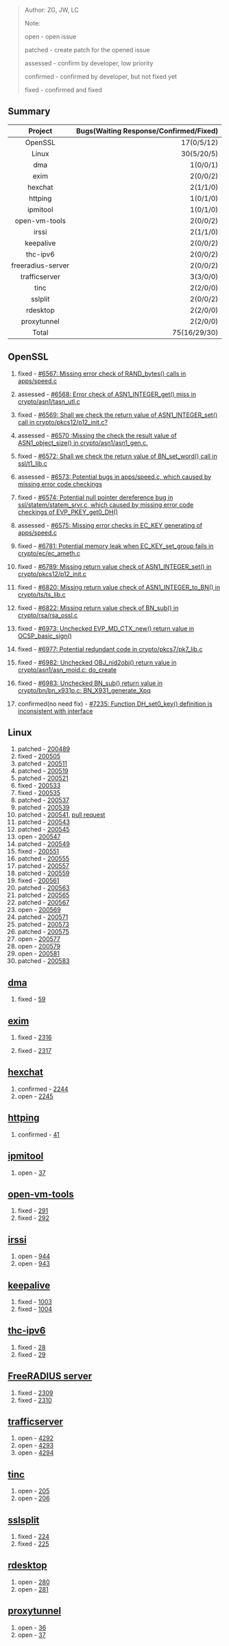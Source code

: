>Author: ZG, JW, LC
>
>Note:
>
>open - open issue
>
>patched - create patch for the opened issue
>
>assessed - confirm by developer, low priority
>
>confirmed - confirmed by developer, but not fixed yet
>
>fixed - confirmed and fixed
>

## Summary

|      Project      | Bugs(Waiting Response/Confirmed/Fixed)|
| :---------------: | ---: |
|      OpenSSL      |   17(0/5/12) |
|       Linux       |   30(5/20/5) |
|        dma        |    1(0/0/1) |
|       exim        |    2(0/0/2) |
|      hexchat      |    2(1/1/0) |
|      httping      |    1(0/1/0) |
|     ipmitool      |    1(0/1/0) |
|   open-vm-tools   |    2(0/0/2) |
|      irssi        |    2(1/1/0) |
|     keepalive     |    2(0/0/2) |
|     thc-ipv6      |    2(0/0/2) |
| freeradius-server |    2(0/0/2) |
|      trafficserver|    3(3/0/0) |
|      tinc         |    2(2/0/0) |
|      sslplit      |    2(0/0/2) |
|     rdesktop      |    2(2/0/0) |
|      proxytunnel  |    2(2/0/0) |
|       Total       |   75(16/29/30) |



## OpenSSL

1. fixed - [#6567: Missing error check of RAND_bytes() calls in apps/speed.c](https://github.com/openssl/openssl/issues/6567)

2. assessed - [#6568: Error check of ASN1_INTEGER_get() miss in crypto/asn1/tasn_utl.c](https://github.com/openssl/openssl/issues/6568)

3. fixed - [#6569: Shall we check the return value of ASN1_INTEGER_set() call in crypto/pkcs12/p12_init.c?](https://github.com/openssl/openssl/issues/6569)

4. assessed - [#6570 :Missing the check the result value of ASN1_object_size() in crypto/asn1/asn1_gen.c.](https://github.com/openssl/openssl/issues/6570)

5. fixed - [#6572: Shall we check the return value of BN_set_word() call in ssl/t1_lib.c](https://github.com/openssl/openssl/issues/6572)

6. assessed - [#6573: Potential bugs in apps/speed.c, which caused by missing error code checkings](https://github.com/openssl/openssl/issues/6573)

7. fixed - [#6574: Potential null pointer dereference bug in ssl/statem/statem_srvr.c, which caused by missing error code checkings of EVP_PKEY_get0_DH()](https://github.com/openssl/openssl/issues/6574)

8. assessed - [#6575: Missing error checks in EC_KEY generating of apps/speed.c](https://github.com/openssl/openssl/issues/6575)

9. fixed - [#6781: Potential memory leak when EC_KEY_set_group fails in crypto/ec/ec_ameth.c](https://github.com/openssl/openssl/issues/6781)

10. fixed - [#6789: Missing return value check of ASN1_INTEGER_set() in crypto/pkcs12/p12_init.c](https://github.com/openssl/openssl/issues/6789)

11. fixed - [#6820: Missing return value check of ASN1_INTEGER_to_BN() in crypto/ts/ts_lib.c](https://github.com/openssl/openssl/issues/6820)

12. fixed - [#6822: Missing return value check of BN_sub() in crypto/rsa/rsa_ossl.c](https://github.com/openssl/openssl/issues/6822)

13. fixed - [#6973: Unchecked EVP_MD_CTX_new() return value in OCSP_basic_sign()](https://github.com/openssl/openssl/issues/6973)

14. fixed - [#6977: Potential redundant code in crypto/pkcs7/pk7_lib.c](https://github.com/openssl/openssl/issues/6977)

15. fixed - [#6982: Unchecked OBJ_nid2obj() return value in crypto/asn1/asn_moid.c: do_create](https://github.com/openssl/openssl/issues/6982)

16. fixed - [#6983: Unchecked BN_sub() return value in crypto/bn/bn_x931p.c: BN_X931_generate_Xpq](https://github.com/openssl/openssl/issues/6983)

17. confirmed(no need fix) -  [#7235: Function DH_set0_key() definition is inconsistent with interface](https://github.com/openssl/openssl/issues/7235)

## Linux

1. patched - [200489](https://bugzilla.kernel.org/show_bug.cgi?id=200489)
2. fixed - [200505](https://bugzilla.kernel.org/show_bug.cgi?id=200505)
3. patched - [200511](https://bugzilla.kernel.org/show_bug.cgi?id=200511)
4. patched - [200519](https://bugzilla.kernel.org/show_bug.cgi?id=200519)
5. patched - [200521](https://bugzilla.kernel.org/show_bug.cgi?id=200521)
6. fixed - [200533](https://bugzilla.kernel.org/show_bug.cgi?id=200533)
7. fixed - [200535](https://bugzilla.kernel.org/show_bug.cgi?id=200535)
8. patched - [200537](https://bugzilla.kernel.org/show_bug.cgi?id=200537)
9. patched - [200539](https://bugzilla.kernel.org/show_bug.cgi?id=200539)
10. patched - [200541](https://bugzilla.kernel.org/show_bug.cgi?id=200541), [pull request](https://github.com/torvalds/linux/pull/579)
11. patched - [200543](https://bugzilla.kernel.org/show_bug.cgi?id=200543)
12. patched - [200545](https://bugzilla.kernel.org/show_bug.cgi?id=200545)
13. open - [200547](https://bugzilla.kernel.org/show_bug.cgi?id=200547)
14. patched - [200549](https://bugzilla.kernel.org/show_bug.cgi?id=200549)
15. fixed - [200551](https://bugzilla.kernel.org/show_bug.cgi?id=200551)
16. patched - [200555](https://bugzilla.kernel.org/show_bug.cgi?id=200555)
17. patched - [200557](https://bugzilla.kernel.org/show_bug.cgi?id=200557)
18. patched - [200559](https://bugzilla.kernel.org/show_bug.cgi?id=200559)
19. fixed - [200561](https://bugzilla.kernel.org/show_bug.cgi?id=200561)
20. patched - [200563](https://bugzilla.kernel.org/show_bug.cgi?id=200563)
21. patched - [200565](https://bugzilla.kernel.org/show_bug.cgi?id=200565)
22. patched - [200567](https://bugzilla.kernel.org/show_bug.cgi?id=200567)
23. open - [200569](https://bugzilla.kernel.org/show_bug.cgi?id=200569)
24. patched - [200571](https://bugzilla.kernel.org/show_bug.cgi?id=200571)
25. patched - [200573](https://bugzilla.kernel.org/show_bug.cgi?id=200573)
26. patched - [200575](https://bugzilla.kernel.org/show_bug.cgi?id=200575)
27. open - [200577](https://bugzilla.kernel.org/show_bug.cgi?id=200577)
28. open - [200579](https://bugzilla.kernel.org/show_bug.cgi?id=200579)
29. open - [200581](https://bugzilla.kernel.org/show_bug.cgi?id=200581)
30. patched - [200583](https://bugzilla.kernel.org/show_bug.cgi?id=200583)

## [dma](https://github.com/corecode/dma)
1. fixed - [59](https://github.com/corecode/dma/issues/59)

## [exim](https://github.com/Exim/exim)
1. fixed - [2316](https://bugs.exim.org/show_bug.cgi?id=2316)

2. fixed - [2317](https://bugs.exim.org/show_bug.cgi?id=2317)

## [hexchat](https://github.com/hexchat/hexchat)

1. confirmed - [2244](https://github.com/hexchat/hexchat/issues/2244)
2. open - [2245](https://github.com/hexchat/hexchat/issues/2245)

## [httping](https://github.com/flok99/httping)

1. confirmed - [41](https://github.com/flok99/httping/issues/41)

## [ipmitool](https://github.com/ipmitool/ipmitool)

1. open - [37](https://github.com/ipmitool/ipmitool/issues/37)

## [open-vm-tools](https://github.com/vmware/open-vm-tools)

1. fixed - [291](https://github.com/vmware/open-vm-tools/issues/291)
2. fixed - [292](https://github.com/vmware/open-vm-tools/issues/292)

## [irssi](https://github.com/irssi/irssi)

1. open - [944](https://github.com/irssi/irssi/issues/944)
2. open - [943](https://github.com/irssi/irssi/issues/943)

## [keepalive](https://github.com/acassen/keepalived)

1. fixed - [1003](https://github.com/acassen/keepalived/issues/1003)
2. fixed - [1004](https://github.com/acassen/keepalived/issues/1004)

## [thc-ipv6](https://github.com/vanhauser-thc/thc-ipv6)

1. fixed - [28](https://github.com/vanhauser-thc/thc-ipv6/issues/28)
2. fixed - [29](https://github.com/vanhauser-thc/thc-ipv6/issues/29)


## [FreeRADIUS server](https://github.com/FreeRADIUS/freeradius-server)

1. fixed - [2309](https://github.com/FreeRADIUS/freeradius-server/issues/2309)
2. fixed - [2310](https://github.com/FreeRADIUS/freeradius-server/issues/2310)

## [trafficserver](https://github.com/apache/trafficserver/)

1. open - [4292](https://github.com/apache/trafficserver/issues/4292)
2. open - [4293](https://github.com/apache/trafficserver/issues/4293)
3. open - [4294](https://github.com/apache/trafficserver/issues/4294)

## [tinc](https://github.com/gsliepen/tinc)

1. open - [205](https://github.com/gsliepen/tinc/issues/205)
2. open - [206](https://github.com/gsliepen/tinc/issues/206)

## [sslsplit](https://github.com/droe/sslsplit/)

1. fixed - [224](https://github.com/droe/sslsplit/issues/224)
2. fixed - [225](https://github.com/droe/sslsplit/issues/225)

## [rdesktop](https://github.com/rdesktop/rdesktop)

1. open - [280](https://github.com/rdesktop/rdesktop/issues/280)
2. open - [281](https://github.com/rdesktop/rdesktop/issues/281)

## [proxytunnel](https://github.com/proxytunnel/proxytunnel)

1. open - [36](https://github.com/proxytunnel/proxytunnel/issues/36)
2. open - [37](https://github.com/proxytunnel/proxytunnel/issues/37)
